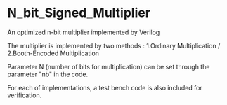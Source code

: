 # N_bit_Signed_Multiplier
An optimized n-bit multiplier implemented by Verilog

The multiplier is implemented by two methods : 1.Ordinary Multiplication / 2.Booth-Encoded Multiplication
 
Parameter N (number of bits for multiplication) can be set through the parameter "nb" in the code.

For each of implementations, a test bench code is also included for verification.
